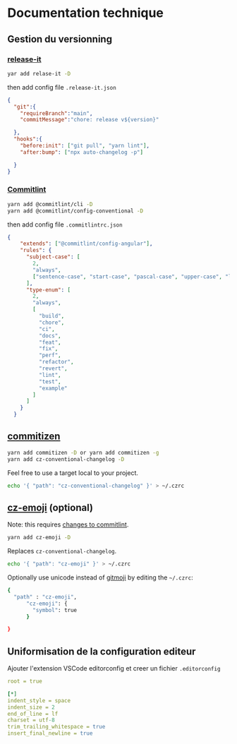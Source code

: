 # Documentation technique

## Gestion du versionning

### [release-it]()

```bash
yar add relase-it -D
```

then add config file ```.release-it.json```

```json
{
  "git":{
    "requireBranch":"main",
    "commitMessage":"chore: release v${version}"

  },
  "hooks":{
    "before:init": ["git pull", "yarn lint"],
    "after:bump": ["npx auto-changelog -p"]

  }
}
```

### [Commitlint](https://github.com/conventional-changelog/commitlint)

```bash
yarn add @commitlint/cli -D
yarn add @commitlint/config-conventional -D
```

then add config file ```.commitlintrc.json```

```json
{
    "extends": ["@commitlint/config-angular"],
    "rules": {
      "subject-case": [
        2,
        "always",
        ["sentence-case", "start-case", "pascal-case", "upper-case", "lower-case"]
      ],
      "type-enum": [
        2,
        "always",
        [
          "build",
          "chore",
          "ci",
          "docs",
          "feat",
          "fix",
          "perf",
          "refactor",
          "revert",
          "lint",
          "test",
          "example"
        ]
      ]
    }
  }
  ```

## [commitizen](https://commitizen.github.io/cz-cli/)
```bash
yarn add commitizen -D or yarn add commitizen -g
yarn add cz-conventional-changelog -D
```

Feel free to use a target local to your project.
```bash
echo '{ "path": "cz-conventional-changelog" }' > ~/.czrc
```

## [cz-emoji](https://github.com/ngryman/cz-emoji) (optional)
Note: this requires [changes to commitlint](https://github.com/ngryman/cz-emoji#commitlint).
```bash
yarn add cz-emoji -D
```

Replaces `cz-conventional-changelog`.
```bash
echo '{ "path": "cz-emoji" }' > ~/.czrc
```

Optionally use unicode instead of [gitmoji](https://gitmoji.dev/) by editing the `~/.czrc`:
```bash
{
  "path" : "cz-emoji",
      "cz-emoji": {
        "symbol": true
      }

}

```

## Uniformisation de la configuration editeur

Ajouter l'extension VSCode editorconfig et creer un fichier ```.editorconfig ```

```yml
root = true

[*]
indent_style = space
indent_size = 2
end_of_line = lf
charset = utf-8
trim_trailing_whitespace = true
insert_final_newline = true
```
